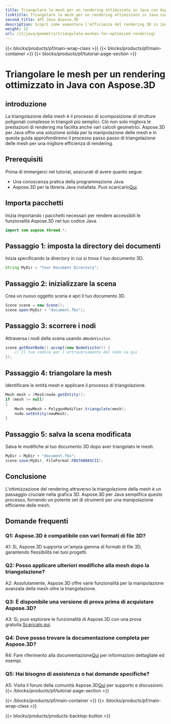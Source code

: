```yaml
---
title: Triangolare le mesh per un rendering ottimizzato in Java con Aspose.3D
linktitle: Triangolare le mesh per un rendering ottimizzato in Java con Aspose.3D
second_title: API Java Aspose.3D
description: Scopri come aumentare l'efficienza del rendering 3D in Java utilizzando Aspose.3D. Maglie triangolari per prestazioni ottimali.
weight: 22
url: /it/java/geometry/triangulate-meshes-for-optimized-rendering/
---
```


{{< blocks/products/pf/main-wrap-class >}}
{{< blocks/products/pf/main-container >}}
{{< blocks/products/pf/tutorial-page-section >}}

# Triangolare le mesh per un rendering ottimizzato in Java con Aspose.3D

## introduzione

La triangolazione della mesh è il processo di scomposizione di strutture poligonali complesse in triangoli più semplici. Ciò non solo migliora le prestazioni di rendering ma facilita anche vari calcoli geometrici. Aspose.3D per Java offre una soluzione solida per la manipolazione delle mesh e in questa guida approfondiremo il processo passo passo di triangolazione delle mesh per una migliore efficienza di rendering.

## Prerequisiti

Prima di immergerci nel tutorial, assicurati di avere quanto segue:

- Una conoscenza pratica della programmazione Java.
-  Aspose.3D per la libreria Java installata. Puoi scaricarlo[Qui](https://releases.aspose.com/3d/java/).

## Importa pacchetti

Inizia importando i pacchetti necessari per rendere accessibili le funzionalità Aspose.3D nel tuo codice Java.

```java
import com.aspose.threed.*;
```

## Passaggio 1: imposta la directory dei documenti

Inizia specificando la directory in cui si trova il tuo documento 3D.

```java
String MyDir = "Your Document Directory";
```

## Passaggio 2: inizializzare la scena

Crea un nuovo oggetto scena e apri il tuo documento 3D.

```java
Scene scene = new Scene();
scene.open(MyDir + "document.fbx");
```

## Passaggio 3: scorrere i nodi

 Attraversa i nodi della scena usando a`NodeVisitor`.

```java
scene.getRootNode().accept(new NodeVisitor() {
    // Il tuo codice per l'attraversamento del nodo va qui
});
```

## Passaggio 4: triangolare la mesh

Identificare le entità mesh e applicare il processo di triangolazione.

```java
Mesh mesh = (Mesh)node.getEntity();
if (mesh != null)
{
    Mesh newMesh = PolygonModifier.triangulate(mesh);
    node.setEntity(newMesh);
}
```

## Passaggio 5: salva la scena modificata

Salva le modifiche al tuo documento 3D dopo aver triangolato le mesh.

```java
MyDir = MyDir + "document.fbx";
scene.save(MyDir, FileFormat.FBX7400ASCII);
```

## Conclusione

L'ottimizzazione del rendering attraverso la triangolazione della mesh è un passaggio cruciale nella grafica 3D. Aspose.3D per Java semplifica questo processo, fornendo un potente set di strumenti per una manipolazione efficiente delle mesh.

## Domande frequenti

### Q1: Aspose.3D è compatibile con vari formati di file 3D?

A1: Sì, Aspose.3D supporta un'ampia gamma di formati di file 3D, garantendo flessibilità nei tuoi progetti.

### Q2: Posso applicare ulteriori modifiche alla mesh dopo la triangolazione?

A2: Assolutamente, Aspose.3D offre varie funzionalità per la manipolazione avanzata della mesh oltre la triangolazione.

### Q3: È disponibile una versione di prova prima di acquistare Aspose.3D?

 A3: Sì, puoi esplorare le funzionalità di Aspose.3D con una prova gratuita.[Scaricalo qui](https://releases.aspose.com/).

### Q4: Dove posso trovare la documentazione completa per Aspose.3D?

 R4: Fare riferimento alla documentazione[Qui](https://reference.aspose.com/3d/java/) per informazioni dettagliate ed esempi.

### Q5: Hai bisogno di assistenza o hai domande specifiche?

 A5: Visita il forum della comunità Aspose.3D[Qui](https://forum.aspose.com/c/3d/18) per supporto e discussioni.
{{< /blocks/products/pf/tutorial-page-section >}}

{{< /blocks/products/pf/main-container >}}
{{< /blocks/products/pf/main-wrap-class >}}

{{< blocks/products/products-backtop-button >}}
